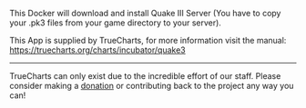 This Docker will download and install Quake III Server (You have to copy your .pk3 files from your game directory to your server).


This App is supplied by TrueCharts, for more information visit the manual: https://truecharts.org/charts/incubator/quake3

---

TrueCharts can only exist due to the incredible effort of our staff.
Please consider making a [donation](https://truecharts.org/docs/about/sponsor) or contributing back to the project any way you can!
